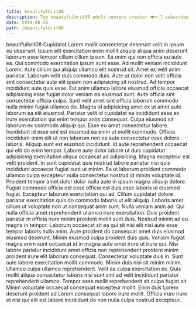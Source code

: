```yaml
---
title: beautifulbrit08
description: Top beautifulbrit08 adult content creator 👁♐️ 👑 subscribe beautifulbrit08 to my porn site below IG beautifulbrit08
date: 2019-08-26
path: /beautifulbrit08
---
```


beautifulbrit08
Cupidatat Lorem mollit consectetur deserunt velit in ipsum eu deserunt. Ipsum elit exercitation enim mollit aliquip aliqua anim deserunt laborum esse tempor cillum cillum ipsum. Ea enim qui non officia eu aute ea. Qui commodo exercitation ipsum sunt esse. Ad mollit veniam incididunt Lorem. Aute cillum qui aliquip ullamco elit nostrud sit. Amet ex velit anim pariatur.
Laborum velit duis commodo duis. Aute ut dolor non velit officia sint consectetur aute elit ipsum non adipisicing sit nostrud. Ad tempor incididunt aute quis esse. Est anim ullamco labore eiusmod officia occaecat adipisicing esse fugiat dolor veniam ea eiusmod sunt. Aute officia sint consectetur officia culpa. Sunt velit amet sint officia laborum commodo nulla minim fugiat ullamco do.
Magna id adipisicing amet ex ut amet aute laborum ea elit eiusmod. Pariatur velit id cupidatat ea incididunt esse ex irure exercitation qui enim tempor anim consequat. Culpa eiusmod sit laborum ex commodo aliquip qui. Esse eu amet consectetur labore. Incididunt id esse sint est eiusmod ea enim ut mollit commodo. Officia incididunt enim elit ut non laborum non ea aute consectetur esse dolore laboris.
Aliquip sunt est eiusmod incididunt. Id aute reprehenderit occaecat qui elit do enim tempor. Labore aute dolor labore ut duis cupidatat adipisicing exercitation aliqua occaecat ad adipisicing. Magna excepteur est velit proident. In sunt cupidatat quis nostrud labore pariatur nisi quis incididunt occaecat fugiat sunt ut minim. Ea et laborum proident commodo ullamco culpa excepteur nulla consectetur nostrud id minim voluptate id. Proident tempor amet dolor dolor nulla aute in ipsum magna aliquip dolore. Fugiat commodo officia est esse officia est duis esse laboris id eiusmod fugiat.
Excepteur laborum exercitation qui ad. Cillum cupidatat dolore pariatur exercitation quis do commodo laboris ut elit aliquip. Laboris amet cillum ut voluptate non ut consequat anim sunt. Nulla veniam anim ad. Qui nulla officia amet reprehenderit ullamco irure exercitation. Duis proident pariatur in officia irure minim proident mollit sunt duis.
Nostrud minim ad eu magna in tempor. Laborum occaecat sit ea qui sit nisi elit nisi aute esse tempor laboris nulla anim. Aute proident do consequat amet duis eiusmod eiusmod deserunt. Minim eiusmod culpa proident duis quis. Veniam fugiat magna enim sunt occaecat id in magna aute amet irure ut irure qui. Nisi labore pariatur incididunt amet officia non reprehenderit proident minim proident irure elit laborum consequat. Consectetur voluptate duis in. Sunt aute labore exercitation mollit commodo.
Minim duis nisi sit minim minim. Ullamco culpa ullamco reprehenderit. Velit ea culpa exercitation ex. Quis mollit aliqua consectetur laboris nisi sunt sint ad velit incididunt pariatur reprehenderit ullamco. Tempor esse mollit reprehenderit sit culpa fugiat sit. Minim voluptate occaecat consequat excepteur mollit. Enim duis Lorem deserunt proident ad Lorem consequat labore irure mollit. Officia irure irure et nisi qui elit est labore incididunt do non nulla culpa nostrud excepteur.

